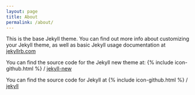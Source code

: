 ```yaml
---
layout: page
title: About
permalink: /about/
---
```


This is the base Jekyll theme. You can find out more info about customizing your Jekyll theme, as well as basic Jekyll usage documentation at [jekyllrb.com](http://jekyllrb.com/)

You can find the source code for the Jekyll new theme at:
{% include icon-github.html  %} /
[jekyll-new](https://github.com/jglovier/jekyll-new)

You can find the source code for Jekyll at
{% include icon-github.html  %} /
[jekyll](https://github.com/jekyll/jekyll)
